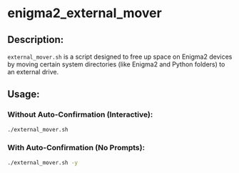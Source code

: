 ﻿# enigma2_external_mover

## Description:

`external_mover.sh` is a script designed to free up space on Enigma2 devices by moving certain system directories (like Enigma2 and Python folders) to an external drive.

## Usage:

### Without Auto-Confirmation (Interactive):

```bash
./external_mover.sh
```

### With Auto-Confirmation (No Prompts):

```bash
./external_mover.sh -y
```
